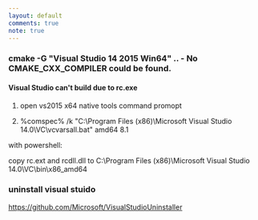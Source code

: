 ```yaml
---
layout: default
comments: true
note: true
---
```


### cmake -G "Visual Studio 14 2015 Win64" ..  - No CMAKE_CXX_COMPILER could be found.

#### Visual Studio can't build due to rc.exe

1. open vs2015 x64 native tools command promopt

2. %comspec% /k "C:\Program Files (x86)\Microsoft Visual Studio 14.0\VC\vcvarsall.bat" amd64 8.1

with powershell:

copy rc.ext and rcdll.dll to C:\Program Files (x86)\Microsoft Visual Studio 14.0\VC\bin\x86_amd64

### uninstall visual stuido 

https://github.com/Microsoft/VisualStudioUninstaller